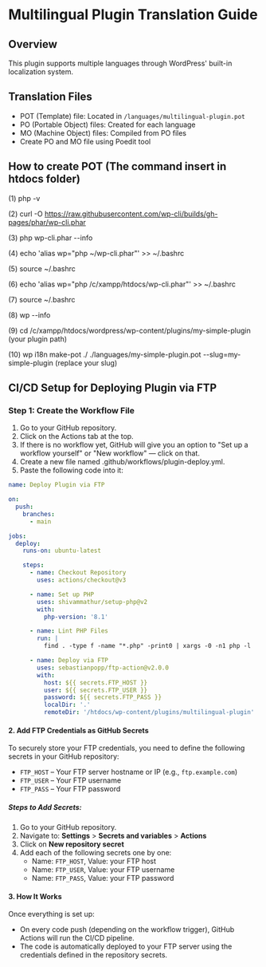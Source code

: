 # Multilingual Plugin Translation Guide

## Overview
This plugin supports multiple languages through WordPress' built-in localization system.

## Translation Files
- POT (Template) file: Located in `/languages/multilingual-plugin.pot`
- PO (Portable Object) files: Created for each language
- MO (Machine Object) files: Compiled from PO files
- Create PO and MO file using Poedit tool

## How to create POT (The command insert in htdocs folder)

(1) php -v

(2) curl -O https://raw.githubusercontent.com/wp-cli/builds/gh-pages/phar/wp-cli.phar

(3) php wp-cli.phar --info

(4) echo 'alias wp="php ~/wp-cli.phar"' >> ~/.bashrc

(5) source ~/.bashrc

(6) echo 'alias wp="php /c/xampp/htdocs/wp-cli.phar"' >> ~/.bashrc

(7) source ~/.bashrc

(8) wp --info

(9) cd /c/xampp/htdocs/wordpress/wp-content/plugins/my-simple-plugin (your plugin path)

(10) wp i18n make-pot ./ ./languages/my-simple-plugin.pot --slug=my-simple-plugin (replace your slug)

## CI/CD Setup for Deploying Plugin via FTP

### Step 1: Create the Workflow File

1. Go to your GitHub repository.
2. Click on the Actions tab at the top.
3. If there is no workflow yet, GitHub will give you an option to "Set up a workflow yourself" or "New workflow" — click on that.
4. Create a new file named .github/workflows/plugin-deploy.yml.
5. Paste the following code into it:

```yaml
name: Deploy Plugin via FTP

on:
  push:
    branches:
      - main

jobs:
  deploy:
    runs-on: ubuntu-latest

    steps:
      - name: Checkout Repository
        uses: actions/checkout@v3

      - name: Set up PHP
        uses: shivammathur/setup-php@v2
        with:
          php-version: '8.1'

      - name: Lint PHP Files
        run: |
          find . -type f -name "*.php" -print0 | xargs -0 -n1 php -l

      - name: Deploy via FTP
        uses: sebastianpopp/ftp-action@v2.0.0
        with:
          host: ${{ secrets.FTP_HOST }}
          user: ${{ secrets.FTP_USER }}
          password: ${{ secrets.FTP_PASS }}
          localDir: '.'
          remoteDir: '/htdocs/wp-content/plugins/multilingual-plugin'
```


#### 2. Add FTP Credentials as GitHub Secrets

To securely store your FTP credentials, you need to define the following secrets in your GitHub repository:

- `FTP_HOST` – Your FTP server hostname or IP (e.g., `ftp.example.com`)
- `FTP_USER` – Your FTP username
- `FTP_PASS` – Your FTP password

##### Steps to Add Secrets:

1. Go to your GitHub repository.
2. Navigate to: **Settings** > **Secrets and variables** > **Actions**
3. Click on **New repository secret**
4. Add each of the following secrets one by one:
   - Name: `FTP_HOST`, Value: your FTP host
   - Name: `FTP_USER`, Value: your FTP username
   - Name: `FTP_PASS`, Value: your FTP password

#### 3. How It Works

Once everything is set up:
- On every code push (depending on the workflow trigger), GitHub Actions will run the CI/CD pipeline.
- The code is automatically deployed to your FTP server using the credentials defined in the repository secrets.

